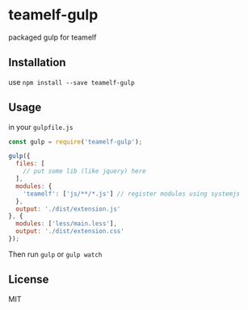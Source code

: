 # teamelf-gulp
packaged gulp for teamelf

## Installation
use `npm install --save teamelf-gulp`

## Usage
in your `gulpfile.js`
```js
const gulp = require('teamelf-gulp');

gulp({
  files: [
    // put some lib (like jquery) here
  ],
  modules: {
    'teamelf': ['js/**/*.js'] // register modules using systemjs
  },
  output: './dist/extension.js'
}, {
  modules: ['less/main.less'],
  output: './dist/extension.css'
});
```

Then run `gulp` or `gulp watch`

## License
MIT
